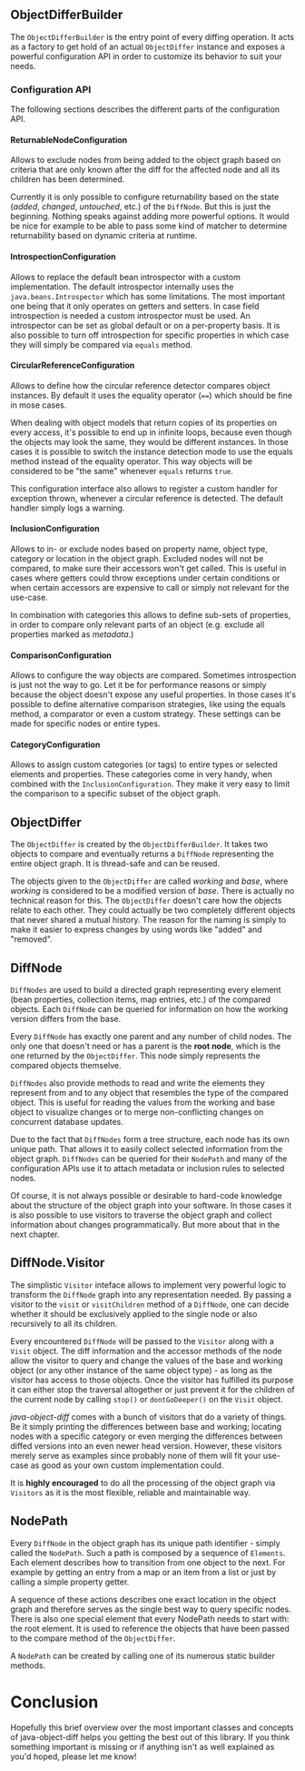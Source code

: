 ## ObjectDifferBuilder

The `ObjectDifferBuilder` is the entry point of every diffing operation. It acts as a factory to get hold of an actual `ObjectDiffer` instance and exposes a powerful configuration API in order to customize its behavior to suit your needs.

### Configuration API

The following sections describes the different parts of the configuration API.

#### ReturnableNodeConfiguration

Allows to exclude nodes from being added to the object graph based on criteria that are only known after the diff for the affected node and all its children has been determined.

Currently it is only possible to configure returnability based on the state (_added_, _changed_, _untouched_, etc.) of the `DiffNode`. But this is just the beginning. Nothing speaks against adding more powerful options. It would be nice for example to be able to pass some kind of matcher to determine returnability based on dynamic criteria at runtime.

#### IntrospectionConfiguration

Allows to replace the default bean introspector with a custom implementation. The default introspector internally uses the `java.beans.Introspector` which has some limitations. The most important one being that it only operates on getters and setters. In case field introspection is needed a custom introspector must be used. An introspector can be set as global default or on a per-property basis. It is also possible to turn off introspection for specific properties in which case they will simply be compared via `equals` method.

#### CircularReferenceConfiguration

Allows to define how the circular reference detector compares object instances. By default it uses the equality operator (`==`) which should be fine in mose cases. 

When dealing with object models that return copies of its properties on every access, it's possible to end up in infinite loops, because even though the objects may look the same, they would be different instances. In those cases it is possible to switch the instance detection mode to use the equals method instead of the equality operator. This way objects will be considered to be "the same" whenever `equals` returns `true`.

This configuration interface also allows to register a custom handler for exception thrown, whenever a circular reference is detected. The default handler simply logs a warning.

#### InclusionConfiguration

Allows to in- or exclude nodes based on property name, object type, category or location in the object graph. Excluded nodes will not be compared, to make sure their accessors won't get called. This is useful in cases where getters could throw exceptions under certain conditions or when certain accessors are expensive to call or simply not relevant for the use-case. 

In combination with categories this allows to define sub-sets of properties, in order to compare only relevant parts of an object (e.g. exclude all properties marked as _metadata_.)

#### ComparisonConfiguration

Allows to configure the way objects are compared. Sometimes introspection is just not the way to go. Let it be for performance reasons or simply because the object doesn't expose any useful properties. In those cases it's possible to define alternative comparison strategies, like using the equals method, a comparator or even a custom strategy. These settings can be made for specific nodes or entire types.

#### CategoryConfiguration

Allows to assign custom categories (or tags) to entire types or selected elements and properties. These categories come in very handy, when combined with the `InclusionConfiguration`. They make it very easy to limit the comparison to a specific subset of the object graph.

## ObjectDiffer

The `ObjectDiffer` is created by the `ObjectDifferBuilder`. It takes two objects to compare and eventually returns a `DiffNode` representing the entire object graph. It is thread-safe and can be reused. 

The objects given to the `ObjectDiffer` are called _working_ and _base_, where _working_ is considered to be a modified version of _base_. There is actually no technical reason for this. The `ObjectDiffer` doesn't care how the objects relate to each other. They could actually be two completely different objects that never shared a mutual history. The reason for the naming is simply to make it easier to express changes by using words like "added" and "removed".

## DiffNode

`DiffNodes` are used to build a directed graph representing every element (bean properties, collection items, map entries, etc.) of the compared objects. Each `DiffNode` can be queried for information on how the working version differs from the base.

Every `DiffNode` has exactly one parent and any number of child nodes. The only one that doesn't need or has a parent is the **root node**, which is the one returned by the `ObjectDiffer`. This node simply represents the compared objects themselve.

`DiffNodes` also provide methods to read and write the elements they represent from and to any object that resembles the type of the compared object. This is useful for reading the values from the working and base object to visualize changes or to merge non-conflicting changes on concurrent database updates.

Due to the fact that `DiffNodes` form a tree structure, each node has its own unique path. That allows it to easily collect selected information from the object graph. `DiffNodes` can be queried for their `NodePath` and many of the configuration APIs use it to attach metadata or inclusion rules to selected nodes.

Of course, it is not always possible or desirable to hard-code knowledge about the structure of the object graph into your software. In those cases it is also possible to use visitors to traverse the object graph and collect information about changes programmatically. But more about that in the next chapter.

## DiffNode.Visitor

The simplistic `Visitor` inteface allows to implement very powerful logic to transform the `DiffNode` graph into any representation needed. By passing a visitor to the `visit` or `visitChildren` method of a `DiffNode`, one can decide whether it should be exclusively applied to the single node or also recursively to all its children.

Every encountered `DiffNode` will be passed to the `Visitor` along with a `Visit` object. The diff information and the accessor methods of the node allow the visitor to query and change the values of the base and working object (or any other instance of the same object type) - as long as the visitor has access to those objects. Once the visitor has fulfilled its purpose it can either stop the traversal altogether or just prevent it for the children of the current node by calling `stop()` or `dontGoDeeper()` on the `Visit` object.

_java-object-diff_ comes with a bunch of visitors that do a variety of things. Be it simply printing the differences between base and working; locating nodes with a specific category or even merging the differences between diffed versions into an even newer head version. However, these visitors merely serve as examples since probably none of them will fit your use-case as good as your own custom implementation could.

It is **highly encouraged** to do all the processing of the object graph via `Visitors` as it is the most flexible, reliable and maintainable way.

## NodePath

Every `DiffNode` in the object graph has its unique path identifier - simply called the `NodePath`. Such a path is composed by a sequence of `Elements`. Each element describes how to transition from one object to the next. For example by getting an entry from a map or an item from a list or just by calling a simple property getter.

A sequence of these actions describes one exact location in the object graph and therefore serves as the single best way to query specific nodes. There is also one special element that every NodePath needs to start with: the root element. It is used to reference the objects that have been passed to the compare method of the `ObjectDiffer`.

A `NodePath` can be created by calling one of its numerous static builder methods.

# Conclusion

Hopefully this brief overview over the most important classes and concepts of java-object-diff helps you getting the best out of this library. If you think something important is missing or if anything isn't as well explained as you'd hoped, please let me know!